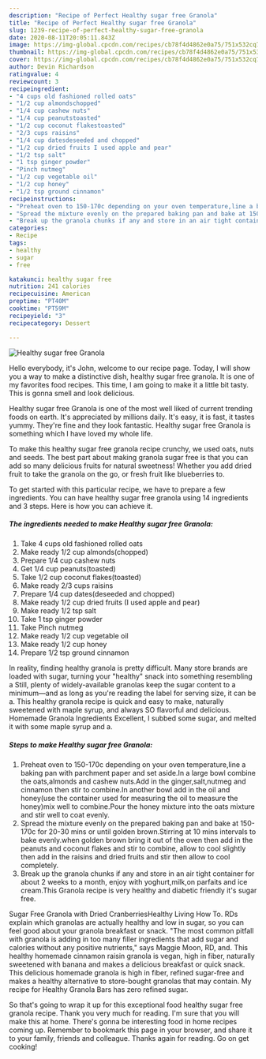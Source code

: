 ```yaml
---
description: "Recipe of Perfect Healthy sugar free Granola"
title: "Recipe of Perfect Healthy sugar free Granola"
slug: 1239-recipe-of-perfect-healthy-sugar-free-granola
date: 2020-08-11T20:05:11.843Z
image: https://img-global.cpcdn.com/recipes/cb78f4d4862e0a75/751x532cq70/healthy-sugar-free-granola-recipe-main-photo.jpg
thumbnail: https://img-global.cpcdn.com/recipes/cb78f4d4862e0a75/751x532cq70/healthy-sugar-free-granola-recipe-main-photo.jpg
cover: https://img-global.cpcdn.com/recipes/cb78f4d4862e0a75/751x532cq70/healthy-sugar-free-granola-recipe-main-photo.jpg
author: Devin Richardson
ratingvalue: 4
reviewcount: 3
recipeingredient:
- "4 cups old fashioned rolled oats"
- "1/2 cup almondschopped"
- "1/4 cup cashew nuts"
- "1/4 cup peanutstoasted"
- "1/2 cup coconut flakestoasted"
- "2/3 cups raisins"
- "1/4 cup datesdeseeded and chopped"
- "1/2 cup dried fruits I used apple and pear"
- "1/2 tsp salt"
- "1 tsp ginger powder"
- "Pinch nutmeg"
- "1/2 cup vegetable oil"
- "1/2 cup honey"
- "1/2 tsp ground cinnamon"
recipeinstructions:
- "Preheat oven to 150-170c depending on your oven temperature,line a baking pan with parchment paper and set aside.In a large bowl combine the oats,almonds and cashew nuts.Add in the ginger,salt,nutmeg and cinnamon then stir to combine.In another bowl add in the oil and honey(use the container used for measuring the oil to measure the honey)mix well to combine.Pour the honey mixture into the oats mixture and stir well to coat evenly."
- "Spread the mixture evenly on the prepared baking pan and bake at 150-170c for 20-30 mins or until golden brown.Stirring at 10 mins intervals to bake evenly.when golden brown bring it out of the oven then add in the peanuts and coconut flakes and stir to combine, allow to cool slightly then add in the raisins and dried fruits and stir then allow to cool completely."
- "Break up the granola chunks if any and store in an air tight container for about 2 weeks to a month, enjoy with yoghurt,milk,on parfaits and ice cream.This Granola recipe is very healthy and diabetic friendly it&#39;s sugar free."
categories:
- Recipe
tags:
- healthy
- sugar
- free

katakunci: healthy sugar free 
nutrition: 241 calories
recipecuisine: American
preptime: "PT40M"
cooktime: "PT59M"
recipeyield: "3"
recipecategory: Dessert

---
```



![Healthy sugar free Granola](https://img-global.cpcdn.com/recipes/cb78f4d4862e0a75/751x532cq70/healthy-sugar-free-granola-recipe-main-photo.jpg)

Hello everybody, it's John, welcome to our recipe page. Today, I will show you a way to make a distinctive dish, healthy sugar free granola. It is one of my favorites food recipes. This time, I am going to make it a little bit tasty. This is gonna smell and look delicious.

Healthy sugar free Granola is one of the most well liked of current trending foods on earth. It's appreciated by millions daily. It's easy, it is fast, it tastes yummy. They're fine and they look fantastic. Healthy sugar free Granola is something which I have loved my whole life.

To make this healthy sugar free granola recipe crunchy, we used oats, nuts and seeds. The best part about making granola sugar free is that you can add so many delicious fruits for natural sweetness! Whether you add dried fruit to take the granola on the go, or fresh fruit like blueberries to.


To get started with this particular recipe, we have to prepare a few ingredients. You can have healthy sugar free granola using 14 ingredients and 3 steps. Here is how you can achieve it.

<!--inarticleads1-->

##### The ingredients needed to make Healthy sugar free Granola:

1. Take 4 cups old fashioned rolled oats
1. Make ready 1/2 cup almonds(chopped)
1. Prepare 1/4 cup cashew nuts
1. Get 1/4 cup peanuts(toasted)
1. Take 1/2 cup coconut flakes(toasted)
1. Make ready 2/3 cups raisins
1. Prepare 1/4 cup dates(deseeded and chopped)
1. Make ready 1/2 cup dried fruits (I used apple and pear)
1. Make ready 1/2 tsp salt
1. Take 1 tsp ginger powder
1. Take Pinch nutmeg
1. Make ready 1/2 cup vegetable oil
1. Make ready 1/2 cup honey
1. Prepare 1/2 tsp ground cinnamon


In reality, finding healthy granola is pretty difficult. Many store brands are loaded with sugar, turning your &#34;healthy&#34; snack into something resembling a Still, plenty of widely-available granolas keep the sugar content to a minimum—and as long as you&#39;re reading the label for serving size, it can be a. This healthy granola recipe is quick and easy to make, naturally sweetened with maple syrup, and always SO flavorful and delicious. Homemade Granola Ingredients Excellent, I subbed some sugar, and melted it with some maple syrup and a. 

<!--inarticleads2-->

##### Steps to make Healthy sugar free Granola:

1. Preheat oven to 150-170c depending on your oven temperature,line a baking pan with parchment paper and set aside.In a large bowl combine the oats,almonds and cashew nuts.Add in the ginger,salt,nutmeg and cinnamon then stir to combine.In another bowl add in the oil and honey(use the container used for measuring the oil to measure the honey)mix well to combine.Pour the honey mixture into the oats mixture and stir well to coat evenly.
1. Spread the mixture evenly on the prepared baking pan and bake at 150-170c for 20-30 mins or until golden brown.Stirring at 10 mins intervals to bake evenly.when golden brown bring it out of the oven then add in the peanuts and coconut flakes and stir to combine, allow to cool slightly then add in the raisins and dried fruits and stir then allow to cool completely.
1. Break up the granola chunks if any and store in an air tight container for about 2 weeks to a month, enjoy with yoghurt,milk,on parfaits and ice cream.This Granola recipe is very healthy and diabetic friendly it&#39;s sugar free.


Sugar Free Granola with Dried CranberriesHealthy Living How To. RDs explain which granolas are actually healthy and low in sugar, so you can feel good about your granola breakfast or snack. &#34;The most common pitfall with granola is adding in too many filler ingredients that add sugar and calories without any positive nutrients,&#34; says Maggie Moon, RD, and. This healthy homemade cinnamon raisin granola is vegan, high in fiber, naturally sweetened with banana and makes a delicious breakfast or quick snack. This delicious homemade granola is high in fiber, refined sugar-free and makes a healthy alternative to store-bought granolas that may contain. My recipe for Healthy Granola Bars has zero refined sugar. 

So that's going to wrap it up for this exceptional food healthy sugar free granola recipe. Thank you very much for reading. I'm sure that you will make this at home. There's gonna be interesting food in home recipes coming up. Remember to bookmark this page in your browser, and share it to your family, friends and colleague. Thanks again for reading. Go on get cooking!
